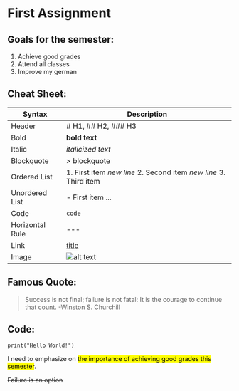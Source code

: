 # First Assignment

## Goals for the semester:
1. Achieve good grades
2. Attend all classes
3. Improve my german

## Cheat Sheet:
| Syntax | Description |
| ---------- | ---------- |
| Header | # H1, ## H2, ### H3 |
| Bold | **bold text** |
| Italic | *italicized text* |
| Blockquote | > blockquote |
| Ordered List | 1. First item *new line* 2. Second item *new line* 3. Third item |
| Unordered List | - First item ... |
| Code | `code` |
| Horizontal Rule | --- |
| Link | [title](https://www.example.com) |
| Image | ![alt text](image.jpg) |

## Famous Quote:
> Success is not final; failure is not fatal: It is the courage to continue that count. 
-Winston S. Churchill

## Code:
`print("Hello World!")`

I need to emphasize on <mark>the importance of achieving good grades this semester</mark>.

~~Failure is an option~~

